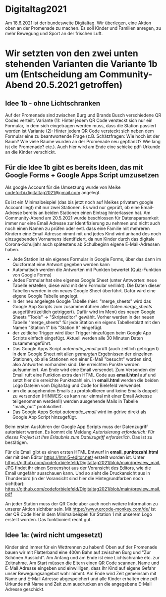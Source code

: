 # Digitaltag2021

Am 18.6.2021 ist der bundesweite Digitaltag. Wir überlegen, eine Aktion oben an der Promenade zu machen. Es soll Kinder und Familien anregen, zu mehr Bewegung und Sport an der frischen Luft. 

# Wir setzten von den zwei unten stehenden Varianten die Variante 1b um (Entscheidung am Community-Abend 20.5.2021 getroffen)

## Idee 1b - ohne Lichtschranken
Auf der Promenade sind zwischen Burg und Brands Busch verschiedene QR Codes verteilt. 
Variante (1): Hinter jedem QR Code versteckt sich nur ein Formular, in dem sich eingetragen werden muss, dass die Station passiert worden ist
Variante (2): Hinter jedem QR Code versteckt sich neben dem Formular eine zu beantwortende Frage (z.B. Schätzfragen: Wie hoch ist der Baum? Wie viele Bäume wurden an der Promenade neu gepflanzt? Wie lang ist die Promenade? etc.). Auch hier wird am Ende eine schicke pdf-Urkunde an die Kinder verschickt.

## Für die Idee 1b gibt es bereits Ideen, das mit Google Forms + Google Apps Script umzusetzen

Als google Account für die Umsetzung wurde von Meike codeforbi.digitaltag2021@gmail.com angelegt.

Es ist ein Minimalbeispiel (das bis jetzt noch auf Meikes privatem google Account liegt) mit nur zwei Stationen. Es wird nur geprüft, ob eine Email-Adresse bereits an beiden Stationen einen Eintrag hinterlassen hat. Am Community-Abend am 20.5.2021 wurde beschlossen für Datensparsamkeit immer nur eine Email Adresse zur Identifizierung zu nehmen und nicht auch noch einen Namen zu prüfen oder evtl. dass eine Familie mit mehreren Kindern eine Email Adresse nimmt mit und jedes Kind wird anhand des noch einzugebenden Vornamens identifiziert, da nun Kinder durch das digitale Corona-Schuljahr auch spätestens ab Schulbeginn eigene E-Mail-Adressen haben.

- Jede Station ist ein eigenes Formular in Google Forms, über das dann im Quizformat eine Antwort gegeben werden kann
- Automatisch werden die Antworten mit Punkten bewertet (Quiz-Funktion von Google Forms)
- Jedes Formular hat eine eigenes Google Sheet (unter Antworten: neue Tabelle erstellen, diese wird mit dem Formular verlinkt). Die Daten dieser Tabellen werden in ein neues Google Sheet überführt. Dafür wird eine eigene Google Tabelle angelegt. 
- In der neu angelegte Google Tabelle (hier: "merge_sheets" wird das Google App Scripts zum zusammenführen aller Daten *merge_sheets* ausgeführt(zeitlich getriggert). Dafür wird im Menü des neuen Google Sheets "Tools" -> "Skripteditor" gewählt. Vorher werden in der neuen Tabelle "merge_sheets" für jede Station ein eigens Tabellenblatt mit den Namen "Station 1" bis "Station 9" eingefügt.
- der zeitliche Trigger wird über Trigger hinzufügen beim Google App Scripts einfach eingefügt. Aktuell werden alle 30 Minuten Daten zusammengeführt.
- Das Google Apps Script *automatic_email* prüft (auch zeitlich getriggert) in dem Google Sheet mit allen *gemergten* Ergebnissen der einzelnen Stationen, ob alle Stationen von einer E-Mail "besucht" worden sind, also Antworten vorhanden sind. Die erreichten Punkte werden aufsummiert. Am Ende wird eine Email versendet. Zum Versenden der Email ruft eine Funktion extra den HTML Code aus **email.html** auf und setzt hier die erreichte Punktezahl ein. In **email.html** werden die beiden Logo Dateien vom Digitaltag und Code for Bielefeld verwendet. 
- um die ausgehenden Emails zu protokollieren und keine Emails doppelt zu versenden (HINWEIS: es kann nur einmal mit einer Email Adresse teilgenommen werden!!) werden ausgehende Mails in Tabelle "mails_out" protokolliert.
- Das Google Apps Script *automatic_email* wird im gdrive direkt als Google App Script hinzugefügt.

Beim ersten Ausführen der Google App Scripts muss der Datenzugriff autorisiert werden. Es kommt die Meldung *Autorisierung erforderlich: Für dieses Projekt ist Ihre Erlaubnis zum Dateizugriff erforderlich*. Das ist zu bestätigen.

Für die Email gibt es einen ersten HTML Entwurf in **email_punktezahl.html** der mit dem Editor https://html5-editor.net/ erstellt worden ist. Unter https://github.com/codeforbielefeld/Digitaltag2021/blob/main/preview_mail.JPG findet ihr einen Screenshot aus der Voransicht des Editors, wie die Email ungefähr ausschauen kann. Und so sieht die Druckansicht aus in Thunderbird (in der Voransicht sind hier die Hintegrundfarben noch sichtbar): https://github.com/codeforbielefeld/Digitaltag2021/blob/main/preview_mail.pdf

An jeder Station muss der QR Code aber auch noch weitere Information zu unserer Aktion sichtbar sein. Mit https://www.qrcode-monkey.com/de/ ist der QR Code hier in dem Minimalbeispiel für Station 1 mit unserem Logo erstellt worden. Das funktioniert recht gut. 


## Idee 1a: (wird nicht umgesetzt)
Kinder sind immer für ein Wettrennen zu haben!! 
Oben auf der Promenade bauen wir mit Flatterband eine 400m Bahn auf zwischen Burg und "Zur Schönen Aussicht". Am Anfang und am Ende ist eine Lichtschranke etc. zur Zeitnahme. Am Start müssen die Eltern einen QR Code scannen, Name und E-Mail Adresse eingeben und einwilligen, dass ihr Kind auf eigene Gefahr unser Bewegungsangebot wahr nimmt. Am Ende wird Zeit gemeinsam mit Name und E-Mail Adresse abgespeichert und alle Kinder erhalten eine pdf-Urkunde mit Name und Zeit zum ausdrucken an die angegebene E-Mail Adresse geschickt. 
